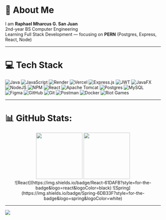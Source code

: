 # 💫 About Me
I am **Raphael Mharcus G. San Juan**  
2nd-year BS Computer Engineering  
Learning Full Stack Development — focusing on **PERN** (Postgres, Express, React, Node)

---

# 💻 Tech Stack
![Java](https://img.shields.io/badge/java-%23ED8B00.svg?style=for-the-badge&logo=openjdk&logoColor=white)
![JavaScript](https://img.shields.io/badge/javascript-%23323330.svg?style=for-the-badge&logo=javascript&logoColor=%23F7DF1E)
![Render](https://img.shields.io/badge/Render-%46E3B7.svg?style=for-the-badge&logo=render&logoColor=white)
![Vercel](https://img.shields.io/badge/vercel-%23000000.svg?style=for-the-badge&logo=vercel&logoColor=white)
![Express.js](https://img.shields.io/badge/express.js-%23404d59.svg?style=for-the-badge&logo=express&logoColor=%2361DAFB)
![JWT](https://img.shields.io/badge/JWT-black?style=for-the-badge&logo=JSON%20web%20tokens)
![JavaFX](https://img.shields.io/badge/javafx-%23FF0000.svg?style=for-the-badge&logo=javafx&logoColor=white)
![NodeJS](https://img.shields.io/badge/node.js-6DA55F?style=for-the-badge&logo=node.js&logoColor=white)
![NPM](https://img.shields.io/badge/NPM-%23CB3837.svg?style=for-the-badge&logo=npm&logoColor=white)
![React](https://img.shields.io/badge/react-%2320232a.svg?style=for-the-badge&logo=react&logoColor=%2361DAFB)
![Apache Tomcat](https://img.shields.io/badge/apache%20tomcat-%23F8DC75.svg?style=for-the-badge&logo=apache-tomcat&logoColor=black)
![Postgres](https://img.shields.io/badge/postgres-%23316192.svg?style=for-the-badge&logo=postgresql&logoColor=white)
![MySQL](https://img.shields.io/badge/mysql-4479A1.svg?style=for-the-badge&logo=mysql&logoColor=white)
![Figma](https://img.shields.io/badge/figma-%23F24E1E.svg?style=for-the-badge&logo=figma&logoColor=white)
![GitHub](https://img.shields.io/badge/github-%23121011.svg?style=for-the-badge&logo=github&logoColor=white)
![Git](https://img.shields.io/badge/git-%23F05033.svg?style=for-the-badge&logo=git&logoColor=white)
![Postman](https://img.shields.io/badge/Postman-FF6C37?style=for-the-badge&logo=postman&logoColor=white)
![Docker](https://img.shields.io/badge/docker-%230db7ed.svg?style=for-the-badge&logo=docker&logoColor=white)
![Riot Games](https://img.shields.io/badge/riotgames-D32936.svg?style=for-the-badge&logo=riotgames&logoColor=white)

---

# 📊 GitHub Stats:
<div align="center">

  <!-- GitHub Stats (Commits Grade Only) -->
  <img src="https://github-readme-stats.vercel.app/api?username=Lychuss&hide=prs,issues,contribs,stars&show_icons=false&count_private=true&custom_title=Total%20Commits%20Grade&theme=tokyonight" height="150"/>

  <!-- Top Languages -->
  <img src="https://your-vercel-app.vercel.app/api/top-langs/?username=Lychuss&include_orgs=true&layout=compact&langs_count=5&theme=tokyonight" height="150"/>

  <!-- Cosmetic badges to show React & Spring -->
  <br>
  ![React](https://img.shields.io/badge/React-61DAFB?style=for-the-badge&logo=react&logoColor=black)
  ![Spring](https://img.shields.io/badge/Spring-6DB33F?style=for-the-badge&logo=spring&logoColor=white)

</div>

---

[![](https://visitcount.itsvg.in/api?id=Lychuss&icon=2&color=0)](https://visitcount.itsvg.in)

<!-- Proudly created with GPRM ( https://gprm.itsvg.in ) -->
